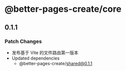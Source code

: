 # @better-pages-create/core

## 0.1.1

### Patch Changes

- 发布基于 Vite 的文件路由第一版本
- Updated dependencies
  - @better-pages-create/shared@0.1.1
